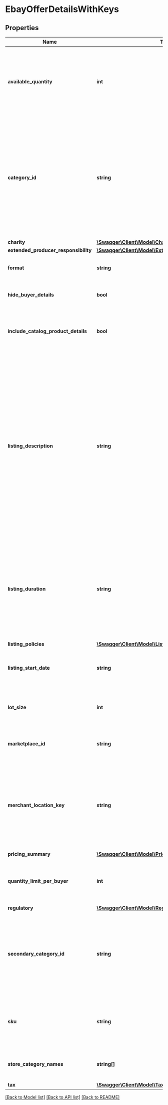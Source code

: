 # EbayOfferDetailsWithKeys

## Properties
Name | Type | Description | Notes
------------ | ------------- | ------------- | -------------
**available_quantity** | **int** | This integer value sets the quantity of the inventory item (specified by the &lt;strong&gt;sku&lt;/strong&gt; value) that will be available for purchase by buyers shopping on the eBay site specified in the &lt;strong&gt;marketplaceId&lt;/strong&gt; field. Quantity must be set to &lt;code&gt;1&lt;/code&gt; or more in order for the inventory item to be purchasable, but this field is not necessarily required, even for published offers, if the general quantity of the inventory item has already been set in the inventory item record.&lt;br&gt;&lt;br&gt;For auction listings, this value must be &lt;code&gt;1&lt;/code&gt;.&lt;br&gt;&lt;br&gt;&lt;span class&#x3D;\&quot;tablenote\&quot;&gt; &lt;strong&gt;Note:&lt;/strong&gt; The &lt;b&gt;availableQuantity&lt;/b&gt; field if set here overrides the &lt;b&gt;quantity&lt;/b&gt; field set in the inventory item. See the note in &lt;a href &#x3D;\&quot;/api-docs/sell/static/inventory/publishing-offers.html#offer\&quot; target&#x3D;\&quot;blank\&quot;&gt;Offer fields&lt;/a&gt; for details.&lt;/span&gt; | [optional] 
**category_id** | **string** | The unique identifier of the eBay category that the product will be listed under. This field is not immediately required upon creating an offer, but will be required before publishing the offer. &lt;br&gt;&lt;br&gt;Sellers can use the &lt;a href&#x3D;\&quot;/api-docs/commerce/taxonomy/resources/category_tree/methods/getCategorySuggestions \&quot; target&#x3D;\&quot;_blank\&quot;&gt;getCategorySuggestions&lt;/a&gt; method of the Taxonomy API to retrieve suggested category ID values. The seller passes in a query string like \&quot;&lt;em&gt;iPhone 6&lt;/em&gt;\&quot;, and category ID values for suggested categories are returned in the response.&lt;br&gt;&lt;br&gt;&lt;div class&#x3D;\&quot;msgbox_important\&quot;&gt;&lt;p class&#x3D;\&quot;msgbox_importantInDiv\&quot; data-mc-autonum&#x3D;\&quot;&amp;lt;b&amp;gt;&amp;lt;span style&#x3D;&amp;quot;color: #dd1e31;&amp;quot; class&#x3D;&amp;quot;mcFormatColor&amp;quot;&amp;gt;Important! &amp;lt;/span&amp;gt;&amp;lt;/b&amp;gt;\&quot;&gt;&lt;span class&#x3D;\&quot;autonumber\&quot;&gt;&lt;span&gt;&lt;b&gt;&lt;span style&#x3D;\&quot;color: #dd1e31;\&quot; class&#x3D;\&quot;mcFormatColor\&quot;&gt;Important!&lt;/span&gt;&lt;/b&gt;&lt;/span&gt;&lt;/span&gt;Publish offer note: This field is required before an offer can be published to create an active listing. &lt;/p&gt;&lt;/span&gt;&lt;/div&gt;&lt;p&gt;&lt;span class&#x3D;\&quot;tablenote\&quot;&gt;&lt;strong&gt;Note:&lt;/strong&gt; When listing in categoryID 173651 (Auto Performance Tuning Devices &amp; Software), use of catalog products is required. For more information, see &lt;a href&#x3D;\&quot;/api-docs/sell/static/inventory/tuning-devices-and-software-rest.html\&quot; target&#x3D;\&quot;_blank\&quot;&gt;Tuning devices and software&lt;/a&gt;.&lt;/span&gt;&lt;/p&gt; | [optional] 
**charity** | [**\Swagger\Client\Model\Charity**](Charity.md) |  | [optional] 
**extended_producer_responsibility** | [**\Swagger\Client\Model\ExtendedProducerResponsibility**](ExtendedProducerResponsibility.md) |  | [optional] 
**format** | **string** | This enumerated value indicates the listing format of the offer. &lt;br&gt;&lt;br&gt;Supported values are &lt;code&gt;FIXED_PRICE&lt;/code&gt; and &lt;code&gt;AUCTION&lt;/code&gt;. For implementation help, refer to &lt;a href&#x3D;&#x27;https://developer.ebay.com/api-docs/sell/inventory/types/slr:FormatTypeEnum&#x27;&gt;eBay API documentation&lt;/a&gt; | [optional] 
**hide_buyer_details** | **bool** | This field is included and set to &lt;code&gt;true&lt;/code&gt; if the seller wishes to create a private listing. &lt;br&gt;&lt;br&gt;Sellers may want to use this option when they believe that a listing&#x27;s potential bidders/buyers would not want their obfuscated user IDs (and feedback scores) exposed to other users. | [optional] 
**include_catalog_product_details** | **bool** | This field indicates whether or not eBay product catalog details are applied to a listing. A value of &lt;code&gt;true&lt;/code&gt; indicates the listing corresponds to the eBay product associated with the provided product identifier. The product identifier is provided in &lt;strong&gt;createOrReplaceInventoryItem&lt;/strong&gt;.&lt;br&gt;&lt;br&gt;&lt;strong&gt;Default:&lt;/strong&gt; true&lt;p&gt;&lt;span class&#x3D;\&quot;tablenote\&quot;&gt;&lt;strong&gt;Note:&lt;/strong&gt; Though the &lt;strong&gt;includeCatalogProductDetails&lt;/strong&gt; parameter is not required to be submitted in the request, the parameter defaults to &lt;code&gt;true&lt;/code&gt; if omitted.&lt;/span&gt;&lt;/p&gt; | [optional] 
**listing_description** | **string** | The text in this field is (published offers), or will become (unpublished offers) the description of the eBay listing. This field is not immediately required for an unpublished offer, but will be required before publishing the offer. Note that if the &lt;strong&gt;listingDescription&lt;/strong&gt; field was omitted in the &lt;strong&gt;createOffer&lt;/strong&gt; call for the offer, the offer entity should have picked up the text provided in the &lt;strong&gt;product.description&lt;/strong&gt; field of the inventory item record, or if the inventory item is part of a group, the offer entity should have picked up the text provided in the &lt;strong&gt;description&lt;/strong&gt; field of the inventory item group record.&lt;br&gt;&lt;br&gt;HTML tags and markup can be used in listing descriptions, but each character counts toward the max length limit.&lt;br&gt;&lt;br&gt;&lt;span class&#x3D;\&quot;tablenote\&quot;&gt; &lt;strong&gt;Note:&lt;/strong&gt; To ensure that their short listing description is optimized when viewed on mobile devices, sellers should strongly consider using eBay&#x27;s &lt;a href&#x3D;\&quot;https://pages.ebay.com/sell/itemdescription/customizeyoursummary.html \&quot; target&#x3D;\&quot;_blank\&quot;&gt;View Item description summary feature&lt;/a&gt; when listing their items. Keep in mind that the &#x27;short&#x27; listing description is what prospective buyers first see when they view the listing on a mobile device. The &#x27;full&#x27; listing description is also available to mobile users when they click on the short listing description, but the full description is not automatically optimized for viewing in mobile devices, and many users won&#x27;t even drill down to the full description.&lt;br&gt;&lt;br&gt;Using HTML div and span tag attributes, this feature allows sellers to customize and fully control the short listing description that is displayed to prospective buyers when viewing the listing on a mobile device. The short listing description on mobile devices is limited to 800 characters, and whenever the full listing description (provided in this field, in UI, or seller tool) exceeds this limit, eBay uses a special algorithm to derive the best possible short listing description within the 800-character limit. However, due to some short listing description content being removed, it is definitely not ideal for the seller, and could lead to a bad buyer experience and possibly to a Significantly not as described (SNAD) case, since the buyer may not get complete details on the item when viewing the short listing description. See the eBay help page for more details on using the HTML div and span tags.&lt;/span&gt;&lt;br&gt;&lt;br&gt;&lt;strong&gt;Max length&lt;/strong&gt;: 500000 (which includes HTML markup/tags) | [optional] 
**listing_duration** | **string** | This field indicates the number of days that the listing will be active. For fixed-price listings, this value must be set to &lt;code&gt;GTC&lt;/code&gt;, but auction listings support different listing durations.&lt;br&gt;&lt;br&gt;The GTC (Good &#x27;Til Cancelled) listings are automatically renewed each calendar month until the seller decides to end the listing.&lt;br&gt;&lt;br&gt;&lt;span class&#x3D;\&quot;tablenote\&quot;&gt; &lt;strong&gt;Note:&lt;/strong&gt; If the listing duration expires for an auction offer without a winning bidder, the listing then becomes available as a fixed-price offer and listing duration will be &lt;code&gt;GTC&lt;/code&gt;.&lt;/span&gt;&lt;br&gt; &lt;div class&#x3D;\&quot;msgbox_important\&quot;&gt;&lt;p class&#x3D;\&quot;msgbox_importantInDiv\&quot; data-mc-autonum&#x3D;\&quot;&amp;lt;b&amp;gt;&amp;lt;span style&#x3D;&amp;quot;color: #dd1e31;&amp;quot; class&#x3D;&amp;quot;mcFormatColor&amp;quot;&amp;gt;Important! &amp;lt;/span&amp;gt;&amp;lt;/b&amp;gt;\&quot;&gt;&lt;span class&#x3D;\&quot;autonumber\&quot;&gt;&lt;span&gt;&lt;b&gt;&lt;span style&#x3D;\&quot;color: #dd1e31;\&quot; class&#x3D;\&quot;mcFormatColor\&quot;&gt;Important!&lt;/span&gt;&lt;/b&gt;&lt;/span&gt;&lt;/span&gt;Publish offer note: This field is required before an offer can be published to create an active listing. &lt;/p&gt;&lt;/span&gt;&lt;/div&gt;&lt;br&gt; For implementation help, refer to &lt;a href&#x3D;&#x27;https://developer.ebay.com/api-docs/sell/inventory/types/slr:ListingDurationEnum&#x27;&gt;eBay API documentation&lt;/a&gt; | [optional] 
**listing_policies** | [**\Swagger\Client\Model\ListingPolicies**](ListingPolicies.md) |  | [optional] 
**listing_start_date** | **string** | This field can be used if the seller wants to specify a time in the future that the listing will become active on eBay. The timestamp supplied in this field should be in UTC format, and it should be far enough in the future so that the seller will have enough time to publish the listing with the &lt;strong&gt;publishOffer&lt;/strong&gt; method.&lt;br&gt;&lt;br&gt;For example: 2023-05-30T19:08:00Z.&lt;br&gt;&lt;br&gt;This field is optional. If this field is not provided, the listing starts immediately after a successful &lt;strong&gt;publishOffer&lt;/strong&gt; method. | [optional] 
**lot_size** | **int** | This field is only applicable if the listing is a lot listing. A lot listing is a listing that has multiple quantity of the same item, such as four identical tires being sold as a single offer, or it can be a mixed lot of similar items, such as used clothing items or an assortment of baseball cards. Whether the lot listing involved identical items or a mixed lot, the integer value passed into this field is the total number of items in the lot. Lots can be used for auction and fixed-price listings. | [optional] 
**marketplace_id** | **string** | This enumeration value is the unique identifier of the eBay site for which the offer will be made available. See &lt;strong&gt;MarketplaceEnum&lt;/strong&gt; for the list of supported enumeration values. This field is required. For implementation help, refer to &lt;a href&#x3D;&#x27;https://developer.ebay.com/api-docs/sell/inventory/types/slr:MarketplaceEnum&#x27;&gt;eBay API documentation&lt;/a&gt; | [optional] 
**merchant_location_key** | **string** | The unique identifier of a merchant&#x27;s inventory location (where the inventory item in the offer is located).&lt;br&gt;&lt;br&gt;To get more information about inventory locations, the &lt;a href&#x3D;\&quot;/api-docs/sell/inventory/resources/location/methods/getInventoryLocations\&quot; target&#x3D;\&quot;_blank\&quot;&gt;getInventoryLocations&lt;/a&gt; method can be used.&lt;br&gt;&lt;br&gt;&lt;span class&#x3D;\&quot;tablenote\&quot;&gt;&lt;b&gt;Note:&lt;/b&gt; This field is not initially required upon first creating an offer, but will become required before an offer can be published.&lt;/span&gt;&lt;br&gt;&lt;div class&#x3D;\&quot;msgbox_important\&quot;&gt;&lt;p class&#x3D;\&quot;msgbox_importantInDiv\&quot; data-mc-autonum&#x3D;\&quot;&amp;lt;b&amp;gt;&amp;lt;span style&#x3D;&amp;quot;color: #dd1e31;&amp;quot; class&#x3D;&amp;quot;mcFormatColor&amp;quot;&amp;gt;Important! &amp;lt;/span&amp;gt;&amp;lt;/b&amp;gt;\&quot;&gt;&lt;span class&#x3D;\&quot;autonumber\&quot;&gt;&lt;span&gt;&lt;b&gt;&lt;span style&#x3D;\&quot;color: #dd1e31;\&quot; class&#x3D;\&quot;mcFormatColor\&quot;&gt;Important!&lt;/span&gt;&lt;/b&gt;&lt;/span&gt;&lt;/span&gt;Publish offer note: This field is required before an offer can be published to create an active listing. &lt;/p&gt;&lt;/span&gt;&lt;/div&gt;&lt;br&gt;&lt;b&gt;Max length&lt;/b&gt;: 36 | [optional] 
**pricing_summary** | [**\Swagger\Client\Model\PricingSummary**](PricingSummary.md) |  | [optional] 
**quantity_limit_per_buyer** | **int** | This field is only applicable and set if the seller wishes to set a restriction on the purchase quantity per seller. If this field is set by the seller for the offer, then each distinct buyer may purchase up to, but not exceed the quantity specified for this field. So, if this field&#x27;s value is &lt;code&gt;5&lt;/code&gt;, each buyer may purchase between one to five of these products, and the purchases can occur in one multiple-quantity purchase, or over multiple transactions. If a buyer attempts to purchase one or more of these products, and the cumulative quantity will take the buyer beyond the quantity limit, that buyer will be blocked from that purchase. &lt;br&gt; | [optional] 
**regulatory** | [**\Swagger\Client\Model\Regulatory**](Regulatory.md) |  | [optional] 
**secondary_category_id** | **string** | The unique identifier for a secondary category. This field is applicable if the seller decides to list the item under two categories. Sellers can use the &lt;a href&#x3D;\&quot;/api-docs/commerce/taxonomy/resources/category_tree/methods/getCategorySuggestions\&quot; target&#x3D;\&quot;_blank\&quot;&gt;getCategorySuggestions&lt;/a&gt; method of the Taxonomy API to retrieve suggested category ID values. A fee may be charged when adding a secondary category to a listing. &lt;br&gt;&lt;br&gt;&lt;span class&#x3D;\&quot;tablenote\&quot;&gt;&lt;strong&gt;Note:&lt;/strong&gt; You cannot list &lt;strong&gt;US eBay Motors&lt;/strong&gt; vehicles in two categories. However, you can list &lt;strong&gt;Parts &amp; Accessories&lt;/strong&gt; in two categories.&lt;/span&gt;&lt;p&gt;&lt;span class&#x3D;\&quot;tablenote\&quot;&gt;&lt;strong&gt;Note:&lt;/strong&gt; When listing in categoryID 173651 (Auto Performance Tuning Devices &amp; Software), use of catalog products is required. For more information, see &lt;a href&#x3D;\&quot;/api-docs/sell/static/inventory/tuning-devices-and-software-rest.html\&quot; target&#x3D;\&quot;_blank\&quot;&gt;Tuning devices and software&lt;/a&gt;.&lt;/span&gt;&lt;/p&gt; | [optional] 
**sku** | **string** | The seller-defined SKU value of the product that will be listed on the eBay site (specified in the &lt;strong&gt;marketplaceId&lt;/strong&gt; field). Only one offer (in unpublished or published state) may exist for each &lt;strong&gt;sku&lt;/strong&gt;/&lt;strong&gt;marketplaceId&lt;/strong&gt;/&lt;strong&gt;format&lt;/strong&gt; combination. This field is required.&lt;br&gt;&lt;br&gt;Use the &lt;a href&#x3D;\&quot;/api-docs/sell/inventory/resources/inventory_item/methods/getInventoryItems \&quot; target&#x3D;\&quot;_blank\&quot;&gt;getInventoryItems&lt;/a&gt; method to retrieve SKU values.&lt;br&gt;&lt;br&gt;&lt;strong&gt;Max Length&lt;/strong&gt;: 50&lt;br&gt; | [optional] 
**store_category_names** | **string[]** | This container is used if the seller would like to place the inventory item into one or two eBay store categories that the seller has set up for their eBay store. The string value(s) passed in to this container will be the full path(s) to the eBay store categories, as shown below:&lt;br&gt; &lt;pre&gt;&lt;code&gt;\&quot;storeCategoryNames\&quot;: [&lt;br&gt; \&quot;/Fashion/Men/Shirts\&quot;, &lt;br&gt; \&quot;/Fashion/Men/Accessories\&quot; ], &lt;/pre&gt;&lt;/code&gt; | [optional] 
**tax** | [**\Swagger\Client\Model\Tax**](Tax.md) |  | [optional] 

[[Back to Model list]](../../README.md#documentation-for-models) [[Back to API list]](../../README.md#documentation-for-api-endpoints) [[Back to README]](../../README.md)


